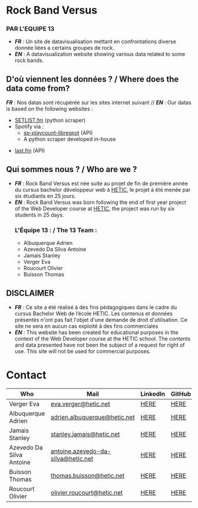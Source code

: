 # Rock Band Versus
### PAR L'EQUIPE 13
- ***FR*** : Un site de datavisualisation mettant en confrontations diverse donnée liées a certains groupes de rock.
- ***EN*** : A datavisualization website showing various data related to some rock bands.


## D'où viennent les données ? / Where does the data come from?
***FR*** : Nos datas sont récupérée sur les sites internet suivant  // ***EN*** : Our datas is based on the following websites :
* [SETLIST.fm](https://www.setlist.fm/) (python scraper)
* Spotify via :
  - [sp-playcount-librespot](https://github.com/evilarceus/sp-playcount-librespot) (API)
  - A python scraper developed in-house 
- [last.fm](https://www.last.fm/) (API)

## Qui sommes nous ? / Who are we ?
- ***FR*** :  Rock Band Versus est née suite au projet de fin de première année du cursus bachelor développeur web à [HETIC](https://www.hetic.net/), le projet à été menée par six étudiants en 25 jours.
- ***EN*** : Rock Band Versus was born following the end of first year project of the Web Developer course at [HETIC](https://www.hetic.net/), the project was run by six students in 25 days.
	### L'Équipe 13 : / The 13 Team :
	- Albuquerque Adrien
	- Azevedo Da Silva Antoine 
	 - Jamais Stanley 
	 - Verger Eva
	 - Roucourt Olivier 
	 - Buisson Thomas

## DISCLAIMER
- ***FR*** : Ce site a été réalisé à des fins pédagogiques dans le cadre du cursus Bachelor Web de l’école HETIC. Les contenus et données présentés n'ont pas fait l'objet d'une demande de droit d'utilisation. Ce site ne sera en aucun cas exploité à des fins commerciales
- ***EN*** : This website has been created for educational purposes in the context of the Web Developer course at the HETIC school. The contents and data presented have not been the subject of a request for right of use. This site will not be used for commercial purposes.

# Contact
|  Who                      | Mail 	| LinkedIn  | GitHub | Portfolio|
|--------------------------	|------	|---------- |-----------|-----------|
| Verger Eva               	| eva.verger@hetic.net  | [HERE](https://www.linkedin.com/in/eva-verger/) | [HERE](https://github.com/eva-vrg) |     	|
| Albuquerque Adrien      	| adrien.albuquerque@hetic.net | [HERE](https://www.linkedin.com/in/adrien-albuquerque-213314177/)  |  [HERE](https://github.com/ADR1811)	|           	|
| Jamais Stanley           	| stanley.jamais@hetic.net | [HERE](https://www.linkedin.com/in/stanley-jamais-138a991a9/) | [HERE](https://github.com/Stan-Jms)	|           	|
| Azevedo Da Silva Antoine 	|   antoine.azevedo-da-silva@hetic.net  	|      [HERE](https://www.linkedin.com/in/antoine-ads/) |  [HERE](https://github.com/DestroyCom) 	|        [HERE](https://destroykeaum.alwaysdata.net/)   	|
| Buisson Thomas           	|   thomas.buisson@hetic.net	|     [HERE](https://www.linkedin.com/in/buissonthomas64/)   | [HERE](https://github.com/ThomAzgo) 	|           	|
| Roucourt Olivier         	|    olivier.roucourt@hetic.net  	|     [HERE](https://www.linkedin.com/in/olivier-roucourt-48a1421b9/)   |  [HERE](https://github.com/deyja8)	|           	|